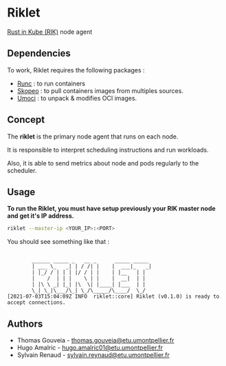 # Riklet

[Rust in Kube (RIK)](https://github.com/dev-sys-do/rik) node agent

## Dependencies

To work, Riklet requires the following packages :

- [Runc](https://github.com/opencontainers/runc) : to run containers
- [Skopeo](https://github.com/containers/skopeo) : to pull containers images from multiples sources.
- [Umoci](https://github.com/opencontainers/umoci) : to unpack & modifies OCI images.

## Concept

The **riklet** is the primary node agent that runs on each node.

It is responsible to interpret scheduling instructions and run workloads.

Also, it is able to send metrics about node and pods regularly to the scheduler.

## Usage

**To run the Riklet, you must have setup previously your RIK master node and get it's IP address.**

```bash
riklet --master-ip <YOUR_IP>:<PORT>
```

You should see something like that :

```

        ______ _____ _   __ _      _____ _____
        | ___ \_   _| | / /| |    |  ___|_   _|
        | |_/ / | | | |/ / | |    | |__   | |
        |    /  | | |    \ | |    |  __|  | |
        | |\ \ _| |_| |\  \| |____| |___  | |
        \_| \_|\___/\_| \_/\_____/\____/  \_/
[2021-07-03T15:04:09Z INFO  riklet::core] Riklet (v0.1.0) is ready to accept connections.
```

## Authors

- Thomas Gouveia - <thomas.gouveia@etu.umontpellier.fr>
- Hugo Amalric - <hugo.amalric01@etu.umontpellier.fr>
- Sylvain Renaud - <sylvain.reynaud@etu.umontpellier.fr>

